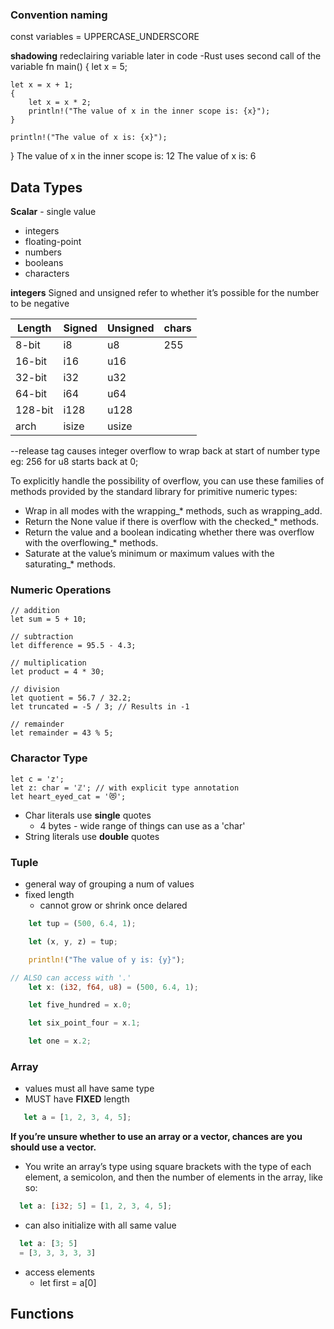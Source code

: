 
### Convention naming
const variables = UPPERCASE_UNDERSCORE

**shadowing**
redeclairing variable later in code
-Rust uses second call of the variable 
fn main() {
    let x = 5;

    let x = x + 1;
    {
        let x = x * 2;
        println!("The value of x in the inner scope is: {x}");
    }

    println!("The value of x is: {x}");
}
The value of x in the inner scope is: 12
The value of x is: 6

## Data Types
**Scalar** - single value
- integers
- floating-point
- numbers
- booleans
- characters

**integers**
 Signed and unsigned refer to whether it’s possible for the number to be negative

|Length |	Signed	| Unsigned| chars |
|--------| ------- | ------- | ----- |
|  8-bit |    i8   |   u8    | 255 |
|16-bit |	i16	| u16| 
|32-bit	| i32	| u32|
|64-bit	| i64	| u64|
|128-bit	| i128	| u128|
|arch |	isize	| usize|

--release tag causes integer overflow to wrap back at start of number type eg: 256 for u8 starts back at 0;

To explicitly handle the possibility of overflow, you can use these families of methods provided by the standard library for primitive numeric types:

   - Wrap in all modes with the wrapping_* methods, such as wrapping_add.
   - Return the None value if there is overflow with the checked_* methods.
   - Return the value and a boolean indicating whether there was overflow with the overflowing_* methods.
   - Saturate at the value’s minimum or maximum values with the saturating_* methods.


### Numeric Operations
    // addition
    let sum = 5 + 10;

    // subtraction
    let difference = 95.5 - 4.3;

    // multiplication
    let product = 4 * 30;

    // division
    let quotient = 56.7 / 32.2;
    let truncated = -5 / 3; // Results in -1

    // remainder
    let remainder = 43 % 5;

### Charactor Type
    let c = 'z';
    let z: char = 'ℤ'; // with explicit type annotation
    let heart_eyed_cat = '😻';

- Char literals use **single** quotes
  - 4 bytes - wide range of things can use as a 'char'
- String literals use **double** quotes

### Tuple
- general way of grouping a num of values
- fixed length
  - cannot grow or shrink once delared

```rust
    let tup = (500, 6.4, 1);

    let (x, y, z) = tup;

    println!("The value of y is: {y}");

// ALSO can access with '.'
    let x: (i32, f64, u8) = (500, 6.4, 1);

    let five_hundred = x.0;

    let six_point_four = x.1;

    let one = x.2;
```

### Array 
- values must all have same type
- MUST have **FIXED** length
```rust
   let a = [1, 2, 3, 4, 5];
```
**If you’re unsure whether to use an array or a vector, chances are you should use a vector.**

- You write an array’s type using square brackets with the type of each element, a semicolon, and then the number of elements in the array, like so:
```rust
  let a: [i32; 5] = [1, 2, 3, 4, 5];
```
- can also initialize with all same value
```rust
  let a: [3; 5]
  = [3, 3, 3, 3, 3]
```
- access elements 
  - let first = a[0]



## Functions

